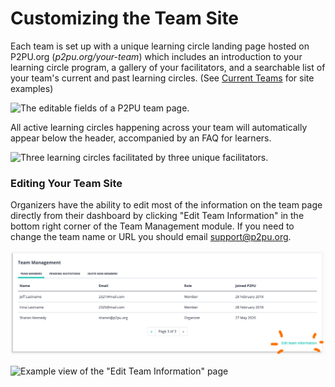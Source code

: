 # Customizing the Team Site

Each team is set up with a unique learning circle landing page hosted on P2PU.org \(_p2pu.org/your-team_\) which includes an introduction to your learning circle program, a gallery of your facilitators, and a searchable list of your team's current and past learning circles. \(See [Current Teams](https://www.p2pu.org/en/teams/) for site examples\)

![The editable fields of a P2PU team page.](https://learning-circles-user-manual.readthedocs.io/en/latest/_images/team-page-editable-fields.jpg)

All active learning circles happening across your team will automatically appear below the header, accompanied by an FAQ for learners.

![Three learning circles facilitated by three unique facilitators.](https://learning-circles-user-manual.readthedocs.io/en/latest/_images/team-page-bottom.png)

### Editing Your Team Site

Organizers have the ability to edit most of the information on the team page directly from their dashboard by clicking "Edit Team Information" in the bottom right corner of the Team Management module. If you need to change the team name or URL you should email [support@p2pu.org](mailto:support%40p2pu.org). 

![Edit team information button](../.gitbook/assets/team-page-edit-1%20%281%29.png)

![Example view of the &quot;Edit Team Information&quot; page](https://gblobscdn.gitbook.com/assets%2F-MF0HXBgqycuzS4ykXux%2F-MYocAaUazuJwtcocbt-%2F-MYogZHXVJfVxtdo87q2%2FScreen%20Shot%202021-04-21%20at%203.49.39%20PM.png?alt=media&token=f28f8091-fa20-40f8-a91e-7fddd0512e33)

